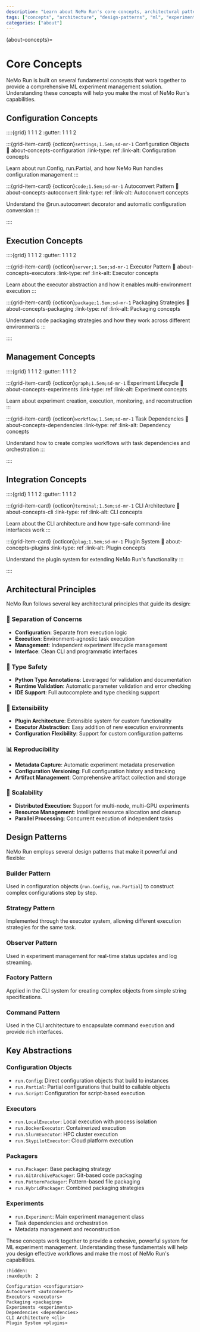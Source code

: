 ```yaml
---
description: "Learn about NeMo Run's core concepts, architectural patterns, and fundamental design principles for ML experiment management."
tags: ["concepts", "architecture", "design-patterns", "ml", "experiment-management"]
categories: ["about"]
---
```


(about-concepts)=
# Core Concepts

NeMo Run is built on several fundamental concepts that work together to provide a comprehensive ML experiment management solution. Understanding these concepts will help you make the most of NeMo Run's capabilities.

## Configuration Concepts

::::{grid} 1 1 1 2
:gutter: 1 1 1 2

:::{grid-item-card} {octicon}`settings;1.5em;sd-mr-1` Configuration Objects
:link: about-concepts-configuration
:link-type: ref
:link-alt: Configuration concepts

Learn about run.Config, run.Partial, and how NeMo Run handles configuration management
:::

:::{grid-item-card} {octicon}`code;1.5em;sd-mr-1` Autoconvert Pattern
:link: about-concepts-autoconvert
:link-type: ref
:link-alt: Autoconvert concepts

Understand the @run.autoconvert decorator and automatic configuration conversion
:::

::::

## Execution Concepts

::::{grid} 1 1 1 2
:gutter: 1 1 1 2

:::{grid-item-card} {octicon}`server;1.5em;sd-mr-1` Executor Pattern
:link: about-concepts-executors
:link-type: ref
:link-alt: Executor concepts

Learn about the executor abstraction and how it enables multi-environment execution
:::

:::{grid-item-card} {octicon}`package;1.5em;sd-mr-1` Packaging Strategies
:link: about-concepts-packaging
:link-type: ref
:link-alt: Packaging concepts

Understand code packaging strategies and how they work across different environments
:::

::::

## Management Concepts

::::{grid} 1 1 1 2
:gutter: 1 1 1 2

:::{grid-item-card} {octicon}`graph;1.5em;sd-mr-1` Experiment Lifecycle
:link: about-concepts-experiments
:link-type: ref
:link-alt: Experiment concepts

Learn about experiment creation, execution, monitoring, and reconstruction
:::

:::{grid-item-card} {octicon}`workflow;1.5em;sd-mr-1` Task Dependencies
:link: about-concepts-dependencies
:link-type: ref
:link-alt: Dependency concepts

Understand how to create complex workflows with task dependencies and orchestration
:::

::::

## Integration Concepts

::::{grid} 1 1 1 2
:gutter: 1 1 1 2

:::{grid-item-card} {octicon}`terminal;1.5em;sd-mr-1` CLI Architecture
:link: about-concepts-cli
:link-type: ref
:link-alt: CLI concepts

Learn about the CLI architecture and how type-safe command-line interfaces work
:::

:::{grid-item-card} {octicon}`plug;1.5em;sd-mr-1` Plugin System
:link: about-concepts-plugins
:link-type: ref
:link-alt: Plugin concepts

Understand the plugin system for extending NeMo Run's functionality
:::

::::

## Architectural Principles

NeMo Run follows several key architectural principles that guide its design:

### 🔄 **Separation of Concerns**
- **Configuration**: Separate from execution logic
- **Execution**: Environment-agnostic task execution
- **Management**: Independent experiment lifecycle management
- **Interface**: Clean CLI and programmatic interfaces

### 🎯 **Type Safety**
- **Python Type Annotations**: Leveraged for validation and documentation
- **Runtime Validation**: Automatic parameter validation and error checking
- **IDE Support**: Full autocomplete and type checking support

### 🔌 **Extensibility**
- **Plugin Architecture**: Extensible system for custom functionality
- **Executor Abstraction**: Easy addition of new execution environments
- **Configuration Flexibility**: Support for custom configuration patterns

### 📊 **Reproducibility**
- **Metadata Capture**: Automatic experiment metadata preservation
- **Configuration Versioning**: Full configuration history and tracking
- **Artifact Management**: Comprehensive artifact collection and storage

### 🚀 **Scalability**
- **Distributed Execution**: Support for multi-node, multi-GPU experiments
- **Resource Management**: Intelligent resource allocation and cleanup
- **Parallel Processing**: Concurrent execution of independent tasks

## Design Patterns

NeMo Run employs several design patterns that make it powerful and flexible:

### **Builder Pattern**
Used in configuration objects (`run.Config`, `run.Partial`) to construct complex configurations step by step.

### **Strategy Pattern**
Implemented through the executor system, allowing different execution strategies for the same task.

### **Observer Pattern**
Used in experiment management for real-time status updates and log streaming.

### **Factory Pattern**
Applied in the CLI system for creating complex objects from simple string specifications.

### **Command Pattern**
Used in the CLI architecture to encapsulate command execution and provide rich interfaces.

## Key Abstractions

### **Configuration Objects**
- `run.Config`: Direct configuration objects that build to instances
- `run.Partial`: Partial configurations that build to callable objects
- `run.Script`: Configuration for script-based execution

### **Executors**
- `run.LocalExecutor`: Local execution with process isolation
- `run.DockerExecutor`: Containerized execution
- `run.SlurmExecutor`: HPC cluster execution
- `run.SkypilotExecutor`: Cloud platform execution

### **Packagers**
- `run.Packager`: Base packaging strategy
- `run.GitArchivePackager`: Git-based code packaging
- `run.PatternPackager`: Pattern-based file packaging
- `run.HybridPackager`: Combined packaging strategies

### **Experiments**
- `run.Experiment`: Main experiment management class
- Task dependencies and orchestration
- Metadata management and reconstruction

These concepts work together to provide a cohesive, powerful system for ML experiment management. Understanding these fundamentals will help you design effective workflows and make the most of NeMo Run's capabilities.

```{toctree}
:hidden:
:maxdepth: 2

Configuration <configuration>
Autoconvert <autoconvert>
Executors <executors>
Packaging <packaging>
Experiments <experiments>
Dependencies <dependencies>
CLI Architecture <cli>
Plugin System <plugins>
```
